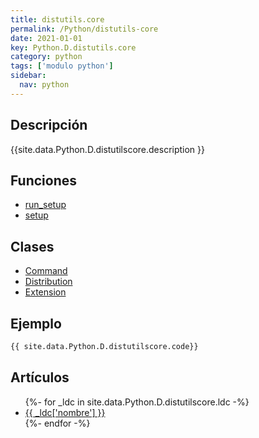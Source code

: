```yaml
---
title: distutils.core
permalink: /Python/distutils-core
date: 2021-01-01
key: Python.D.distutils.core
category: python
tags: ['modulo python']
sidebar: 
  nav: python
---
```


## Descripción
{{site.data.Python.D.distutilscore.description }}

## Funciones
* [run_setup](/Python/distutils-core/run_setup/)
* [setup](/Python/distutils-core/setup/)

## Clases
* [Command](/Python/distutils-core/Command/)
* [Distribution](/Python/distutils-core/Distribution/)
* [Extension](/Python/distutils-core/Extension/)

## Ejemplo
~~~python
{{ site.data.Python.D.distutilscore.code}}
~~~

## Artículos
<ul>
{%- for _ldc in site.data.Python.D.distutilscore.ldc -%}
   <li>
       <a href="{{_ldc['url'] }}">{{ _ldc['nombre'] }}</a>
   </li>
{%- endfor -%}
</ul>
